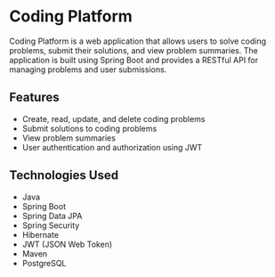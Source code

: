 # Coding Platform

Coding Platform is a web application that allows users to solve coding problems, submit their solutions, and view problem summaries. The application is built using Spring Boot and provides a RESTful API for managing problems and user submissions.

## Features

- Create, read, update, and delete coding problems
- Submit solutions to coding problems
- View problem summaries
- User authentication and authorization using JWT

## Technologies Used

- Java
- Spring Boot
- Spring Data JPA
- Spring Security
- Hibernate
- JWT (JSON Web Token)
- Maven
- PostgreSQL